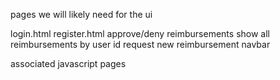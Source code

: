 pages we will likely need for the ui

login.html
register.html
approve/deny reimbursements
show all reimbursements by user id
request new reimbursement
navbar

associated javascript pages